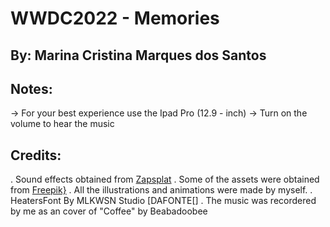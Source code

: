 #  WWDC2022 - Memories 
## By: Marina Cristina Marques dos Santos

## Notes:
-> For your best experience use the Ipad Pro (12.9 - inch)
-> Turn on the volume to hear the music


## Credits:
. Sound effects obtained from [Zapsplat](https://www.zapsplat.com)
. Some of the assets were obtained from [Freepik}](www.freepik.com)
. All the illustrations and animations were made by myself.
. HeatersFont By MLKWSN Studio [DAFONTE[]
. The music was recordered by me as an cover of "Coffee" by Beabadoobee


